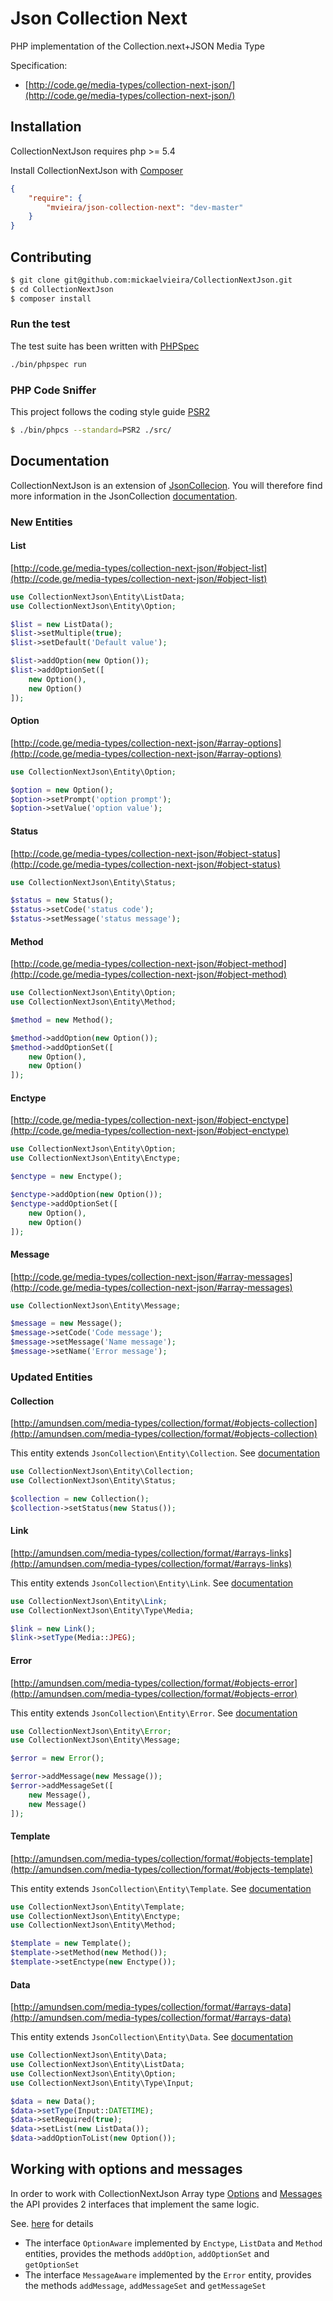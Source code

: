 # Json Collection Next

PHP implementation of the Collection.next+JSON Media Type

Specification: 
- [http://code.ge/media-types/collection-next-json/](http://code.ge/media-types/collection-next-json/)

## Installation

CollectionNextJson requires php >= 5.4

Install CollectionNextJson with [Composer](https://getcomposer.org/)

```json
{
    "require": {
        "mvieira/json-collection-next": "dev-master"
    }
}
```
    
## Contributing

```sh
$ git clone git@github.com:mickaelvieira/CollectionNextJson.git
$ cd CollectionNextJson
$ composer install
```

### Run the test

The test suite has been written with [PHPSpec](http://phpspec.net/)

```sh
./bin/phpspec run
```

### PHP Code Sniffer

This project follows the coding style guide [PSR2](https://github.com/php-fig/fig-standards/blob/master/accepted/PSR-2-coding-style-guide.md)

```sh
$ ./bin/phpcs --standard=PSR2 ./src/
```

## Documentation

CollectionNextJson is an extension of [JsonCollecion](https://github.com/mickaelvieira/JsonCollection).
You will therefore find more information in the JsonCollection [documentation](https://github.com/mickaelvieira/JsonCollection/blob/master/README.md#documentation).

### New Entities

#### List

[http://code.ge/media-types/collection-next-json/#object-list](http://code.ge/media-types/collection-next-json/#object-list)

```php
use CollectionNextJson\Entity\ListData;
use CollectionNextJson\Entity\Option;

$list = new ListData();
$list->setMultiple(true);
$list->setDefault('Default value');

$list->addOption(new Option());
$list->addOptionSet([
    new Option(),
    new Option()
]);
```

#### Option

[http://code.ge/media-types/collection-next-json/#array-options](http://code.ge/media-types/collection-next-json/#array-options)

```php
use CollectionNextJson\Entity\Option;

$option = new Option();
$option->setPrompt('option prompt');
$option->setValue('option value');
```

#### Status

[http://code.ge/media-types/collection-next-json/#object-status](http://code.ge/media-types/collection-next-json/#object-status)

```php
use CollectionNextJson\Entity\Status;

$status = new Status();
$status->setCode('status code');
$status->setMessage('status message');
```

#### Method

[http://code.ge/media-types/collection-next-json/#object-method](http://code.ge/media-types/collection-next-json/#object-method)

```php
use CollectionNextJson\Entity\Option;
use CollectionNextJson\Entity\Method;

$method = new Method();

$method->addOption(new Option());
$method->addOptionSet([
    new Option(),
    new Option()
]);
```

#### Enctype

[http://code.ge/media-types/collection-next-json/#object-enctype](http://code.ge/media-types/collection-next-json/#object-enctype)

```php
use CollectionNextJson\Entity\Option;
use CollectionNextJson\Entity\Enctype;

$enctype = new Enctype();

$enctype->addOption(new Option());
$enctype->addOptionSet([
    new Option(),
    new Option()
]);
```

#### Message

[http://code.ge/media-types/collection-next-json/#array-messages](http://code.ge/media-types/collection-next-json/#array-messages)

```php
use CollectionNextJson\Entity\Message;

$message = new Message();
$message->setCode('Code message');
$message->setMessage('Name message');
$message->setName('Error message');
```
### Updated Entities

#### Collection

[http://amundsen.com/media-types/collection/format/#objects-collection](http://amundsen.com/media-types/collection/format/#objects-collection)

This entity extends ```JsonCollection\Entity\Collection```. See [documentation](https://github.com/mickaelvieira/JsonCollection/blob/master/README.md#collection)

```php
use CollectionNextJson\Entity\Collection;
use CollectionNextJson\Entity\Status;

$collection = new Collection();
$collection->setStatus(new Status());
```

#### Link

[http://amundsen.com/media-types/collection/format/#arrays-links](http://amundsen.com/media-types/collection/format/#arrays-links)

This entity extends ```JsonCollection\Entity\Link```. See [documentation](https://github.com/mickaelvieira/JsonCollection/blob/master/README.md#link)

```php
use CollectionNextJson\Entity\Link;
use CollectionNextJson\Entity\Type\Media;

$link = new Link();
$link->setType(Media::JPEG);
```

#### Error

[http://amundsen.com/media-types/collection/format/#objects-error](http://amundsen.com/media-types/collection/format/#objects-error)

This entity extends ```JsonCollection\Entity\Error```. See [documentation](https://github.com/mickaelvieira/JsonCollection/blob/master/README.md#error)

```php
use CollectionNextJson\Entity\Error;
use CollectionNextJson\Entity\Message;

$error = new Error();

$error->addMessage(new Message());
$error->addMessageSet([
    new Message(),
    new Message()
]);
```

#### Template

[http://amundsen.com/media-types/collection/format/#objects-template](http://amundsen.com/media-types/collection/format/#objects-template)

This entity extends ```JsonCollection\Entity\Template```. See [documentation](https://github.com/mickaelvieira/JsonCollection/blob/master/README.md#template)

```php
use CollectionNextJson\Entity\Template;
use CollectionNextJson\Entity\Enctype;
use CollectionNextJson\Entity\Method;

$template = new Template();
$template->setMethod(new Method());
$template->setEnctype(new Enctype());
```

#### Data

[http://amundsen.com/media-types/collection/format/#arrays-data](http://amundsen.com/media-types/collection/format/#arrays-data)

This entity extends ```JsonCollection\Entity\Data```. See [documentation](https://github.com/mickaelvieira/JsonCollection/blob/master/README.md#data)

```php
use CollectionNextJson\Entity\Data;
use CollectionNextJson\Entity\ListData;
use CollectionNextJson\Entity\Option;
use CollectionNextJson\Entity\Type\Input;

$data = new Data();
$data->setType(Input::DATETIME);
$data->setRequired(true);
$data->setList(new ListData());
$data->addOptionToList(new Option());
```

## Working with options and messages

In order to work with CollectionNextJson Array type [Options](http://code.ge/media-types/collection-next-json/#array-options) and [Messages](http://code.ge/media-types/collection-next-json/#array-messages) the API provides 2 interfaces that implement the same logic.

See. [here](https://github.com/mickaelvieira/JsonCollection#working-with-data-and-links) for details

- The interface ```OptionAware``` implemented by ```Enctype```, ```ListData``` and ```Method``` entities,
provides the methods ```addOption```, ```addOptionSet``` and ```getOptionSet```
- The interface ```MessageAware``` implemented by the ```Error``` entity,
provides the methods ```addMessage```, ```addMessageSet``` and ```getMessageSet```
